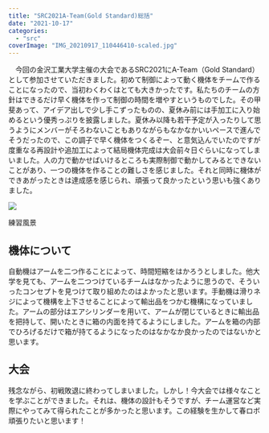 ```yaml
---
title: "SRC2021A-Team(Gold Standard)総括"
date: "2021-10-17"
categories: 
  - "src"
coverImage: "IMG_20210917_110446410-scaled.jpg"
---
```


　今回の金沢工業大学主催の大会であるSRC2021にA-Team（Gold Standard）として参加させていただきました。初めて制御によって動く機体をチームで作ることになったので、当初わくわくはとても大きかったです。私たちのチームの方針はできるだけ早く機体を作って制御の時間を増やすというものでした。その甲斐あって、アイデア出しで少し手こずったものの、夏休み前には手加工に入り始めるという優秀っぷりを披露しました。夏休み以降も若干予定が入ったりして思うようにメンバーがそろわないこともありながらもなかなかいいペースで進んでそうだったので、この調子で早く機体をつくるぞー、と意気込んでいたのですが度重なる再設計や追加工によって結局機体完成は大会前々日ぐらいになってしまいました。人の力で動かせばいけるところも実際制御で動かしてみるとできないことがあり、一つの機体を作ることの難しさを感じました。それと同時に機体ができあがったときは達成感を感じられ、頑張って良かったという思いも強くありました。

![](https://lh3.googleusercontent.com/pw/AM-JKLVeOzAWEi88aibbwaigvArdafV_8CwY8iztAuH33nGmzEFbX_prUv-WDYi79aprq7qDat6eoFKlO3Zd1CmKPBeixXDUDpftCzQk5KxLrJhkvfCmw8CxIgYtcu85HiFdjX6zHDiXz0Cq0iGf6b_SMGgN=w1258-h944-no?authuser=0)

練習風景

## 機体について

自動機はアームを二つ作ることによって、時間短縮をはかろうとしました。他大学を見ても、アームを二つつけているチームはなかったように思うので、そういったコンセプトを見つけて取り組めたのはよかったと思います。手動機は滑りネジによって機構を上下させることによって輸出品をつかむ機構になっていました。アームの部分はエアシリンダーを用いて、アームが閉じているときに輸出品を把持して、開いたときに箱の内面を持てるようにしました。アームを箱の内部でひろげるだけで箱が持てるようになったのはなかなか良かったのではないかと思います。

## 大会

残念ながら、初戦敗退に終わってしまいました。しかし！今大会では様々なことを学ぶことができました。それは、機体の設計もそうですが、チーム運営など実際にやってみて得られたことが多かったと思います。この経験を生かして春ロボ頑張りたいと思います！
